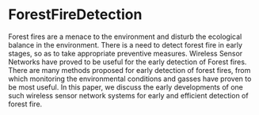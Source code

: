 # ForestFireDetection
Forest fires are a menace to the environment and disturb the ecological balance in the environment. There is a need to detect forest fire in early stages, so as to take appropriate preventive measures. Wireless Sensor Networks have proved to be useful for the early detection of Forest fires. There are many methods proposed for early detection of forest fires, from which monitoring the environmental conditions and gasses have proven to be most useful. In this paper, we discuss the early developments of one such wireless sensor network systems for early and efficient detection of forest fire.

